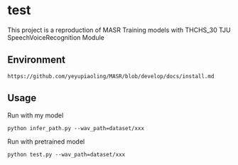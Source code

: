 # test

This project is a reproduction of MASR
Training models with THCHS_30
TJU SpeechVoiceRecognition Module

## Environment

```
https://github.com/yeyupiaoling/MASR/blob/develop/docs/install.md
```

## Usage

Run with my model
```
python infer_path.py --wav_path=dataset/xxx
```

Run with pretrained model
```
python test.py --wav_path=dataset/xxx
```
